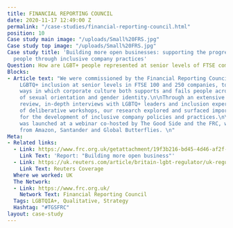 ```yaml
---
title: FINANCIAL REPORTING COUNCIL
date: 2020-11-17 12:49:00 Z
permalink: "/case-studies/financial-reporting-council.html"
position: 10
Case study main image: "/uploads/Small%20FRS.jpg"
Case study top image: "/uploads/Small%20FRS.jpg"
Case study title: 'Building more open businesses: supporting the progression of LGBQT+
  people through inclusive company practices'
Question: How are LGBT+ people represented at senior levels of FTSE companies?
Blocks:
- Article text: "We were commissioned by the Financial Reporting Council to understand
    LGBTQ+ inclusion at senior levels in FTSE 100 and 250 companies, to examine the
    ways in which corporate culture both supports and fails people across a spectrum
    of sexual orientation and gender identity.\n\nThrough an extensive literature
    review, in-depth interviews with LGBTQ+ leaders and inclusion experts, and a series
    of deliberative workshops, our research explored and surfaced important implications
    for the development of inclusive company policies and practices.\n\nOur report
    was launched at a webinar co-hosted by The Good Side and the FRC, with guest speakers
    from Amazon, Santander and Global Butterflies. \n"
Meta:
- Related links:
  - Link: https://www.frc.org.uk/getattachment/19f3b216-bd45-4d46-af2f-f191f5bf4a07/The-Good-Side-x-Financial-Reporting-Council-1811-AMENDED.pdf
    Link Text: 'Report: "Building more open business"'
  - Link: https://uk.reuters.com/article/britain-lgbt-regulator/uk-regulator-sets-out-guidance-on-lgbtq-corporate-disclosures-idUSL8N2I43SD
    Link Text: Reuters Coverage
  Where we worked: UK
  The Network:
  - Link: https://www.frc.org.uk/
    Network Text: Financial Reporting Council
  Tags: LGBTQIA+, Qualitative, Strategy
  Hashtag: "#TGSFRC"
layout: case-study
---
```


